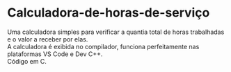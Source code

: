 # Calculadora-de-horas-de-serviço
Uma  calculadora simples para verificar a quantia total de horas trabalhadas e o valor a receber por elas.<br>
A calculadora é exibida no compilador, funciona perfeitamente nas plataformas VS Code e Dev C++.<br>
Código em C.

